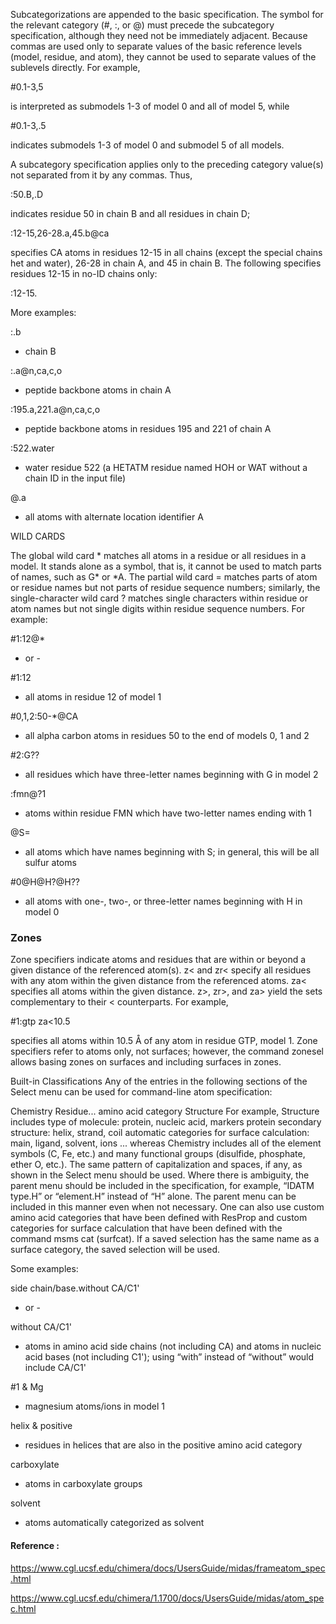 
Subcategorizations are appended to the basic specification. The symbol for the relevant category (#, :, or @) must precede the subcategory specification, although they need not be immediately adjacent. Because commas are used only to separate values of the basic reference levels (model, residue, and atom), they cannot be used to separate values of the sublevels directly. For example,

#0.1-3,5

is interpreted as submodels 1-3 of model 0 and all of model 5, while

#0.1-3,.5

indicates submodels 1-3 of model 0 and submodel 5 of all models.

A subcategory specification applies only to the preceding category value(s) not separated from it by any commas. Thus,

:50.B,.D

indicates residue 50 in chain B and all residues in chain D;

:12-15,26-28.a,45.b@ca

specifies CA atoms in residues 12-15 in all chains (except the special chains het and water), 26-28 in chain A, and 45 in chain B. The following specifies residues 12-15 in no-ID chains only:

:12-15.

More examples:

:.b

- chain B

:.a@n,ca,c,o

- peptide backbone atoms in chain A

:195.a,221.a@n,ca,c,o

- peptide backbone atoms in residues 195 and 221 of chain A

:522.water

- water residue 522 (a HETATM residue named HOH or WAT without a chain ID in the input file)

@.a

- all atoms with alternate location identifier A

WILD CARDS

The global wild card * matches all atoms in a residue or all residues in a model. It stands alone as a symbol, that is, it cannot be used to match parts of names, such as G* or *A. The partial wild card = matches parts of atom or residue names but not parts of residue sequence numbers; similarly, the single-character wild card ? matches single characters within residue or atom names but not single digits within residue sequence numbers. For example:

#1:12@*

- or -

#1:12

- all atoms in residue 12 of model 1

#0,1,2:50-*@CA

- all alpha carbon atoms in residues 50 to the end of models 0, 1 and 2

#2:G??

- all residues which have three-letter names beginning with G in model 2

:fmn@?1

- atoms within residue FMN which have two-letter names ending with 1

@S=

- all atoms which have names beginning with S; in general, this will be all sulfur atoms

#0@H@H?@H??

- all atoms with one-, two-, or three-letter names beginning with H in model 0

### Zones

Zone specifiers indicate atoms and residues that are within or beyond a given distance of the referenced atom(s). z< and zr< specify all residues with any atom within the given distance from the referenced atoms. za< specifies all atoms within the given distance. z>, zr>, and za> yield the sets complementary to their < counterparts. For example,

#1:gtp za<10.5

specifies all atoms within 10.5 Å of any atom in residue GTP, model 1.
Zone specifiers refer to atoms only, not surfaces; however, the command zonesel allows basing zones on surfaces and including surfaces in zones.

Built-in Classifications
Any of the entries in the following sections of the Select menu can be used for command-line atom specification:

Chemistry
Residue... amino acid category
Structure
For example, Structure includes
type of molecule: protein, nucleic acid, markers
protein secondary structure: helix, strand, coil
automatic categories for surface calculation: main, ligand, solvent, ions
... whereas Chemistry includes all of the element symbols (C, Fe, etc.) and many functional groups (disulfide, phosphate, ether O, etc.). The same pattern of capitalization and spaces, if any, as shown in the Select menu should be used. Where there is ambiguity, the parent menu should be included in the specification, for example, “IDATM type.H” or “element.H” instead of “H” alone. The parent menu can be included in this manner even when not necessary.
One can also use custom amino acid categories that have been defined with ResProp and custom categories for surface calculation that have been defined with the command msms cat (surfcat). If a saved selection has the same name as a surface category, the saved selection will be used.

Some examples:

side chain/base.without CA/C1'

- or -

without CA/C1'

- atoms in amino acid side chains (not including CA) and atoms in nucleic acid bases (not including C1'); using “with” instead of “without” would include CA/C1'

#1 & Mg

- magnesium atoms/ions in model 1

helix & positive

- residues in helices that are also in the positive amino acid category

carboxylate

- atoms in carboxylate groups

solvent

- atoms automatically categorized as solvent


#### Reference : 

<https://www.cgl.ucsf.edu/chimera/docs/UsersGuide/midas/frameatom_spec.html>

<https://www.cgl.ucsf.edu/chimera/1.1700/docs/UsersGuide/midas/atom_spec.html>

